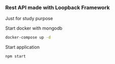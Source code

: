 ### Rest API made with Loopback Framework

Just for study purpose

Start docker with mongodb
```sh
docker-compose up -d
```

Start application
```sh
npm start
```